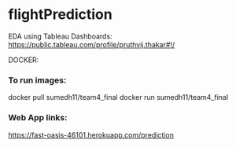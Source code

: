 # flightPrediction

EDA using Tableau Dashboards: https://public.tableau.com/profile/pruthvij.thakar#!/

DOCKER:

### To run images: 
docker pull sumedh11/team4_final
docker run sumedh11/team4_final

### Web App links:
https://fast-oasis-46101.herokuapp.com/prediction
